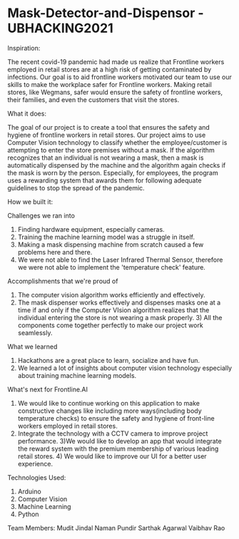 # Mask-Detector-and-Dispensor - UBHACKING2021

Inspiration:

The recent covid-19 pandemic had made us realize that Frontline workers employed in retail stores are at a high risk of getting contaminated by infections. Our goal is to aid frontline workers motivated our team to use our skills to make the workplace safer for Frontline workers. Making retail stores, like Wegmans, safer would ensure the safety of frontline workers, their families, and even the customers that visit the stores.

What it does: 

The goal of our project is to create a tool that ensures the safety and hygiene of frontline workers in retail stores. Our project aims to use Computer Vision technology to classify whether the employee/customer is attempting to enter the store premises without a mask. If the algorithm recognizes that an individual is not wearing a mask, then a mask is automatically dispensed by the machine and the algorithm again checks if the mask is worn by the person. Especially, for employees, the program uses a rewarding system that awards them for following adequate guidelines to stop the spread of the pandemic.

How we built it: 

Challenges we ran into
1) Finding hardware equipment, especially cameras. 
2) Training the machine learning model was a struggle in itself. 
3) Making a mask dispensing machine from scratch caused a few problems here and there. 
4) We were not able to find the Laser Infrared Thermal Sensor, therefore we were not able to implement the 'temperature check' feature.

Accomplishments that we're proud of
1) The computer vision algorithm works efficiently and effectively. 
2) The mask dispenser works effectively and dispenses masks one at a time if and only if the Computer VIsion algorithm realizes that the individual entering the store is not wearing a mask properly. 3) All the components come together perfectly to make our project work seamlessly.

What we learned
1) Hackathons are a great place to learn, socialize and have fun. 
2) We learned a lot of insights about computer vision technology especially about training machine learning models.

What's next for Frontline.AI
1) We would like to continue working on this application to make constructive changes like including more ways(including body temperature checks) to ensure the safety and hygiene of front-line workers employed in retail stores. 
2) Integrate the technology with a CCTV camera to improve project performance. 3)We would like to develop an app that would integrate the reward system with the premium membership of various leading retail stores. 4) We would like to improve our UI for a better user experience.

Technologies Used:
1) Arduino
2) Computer Vision
3) Machine Learning
4) Python

Team Members:
Mudit Jindal
Naman Pundir
Sarthak Agarwal
Vaibhav Rao

